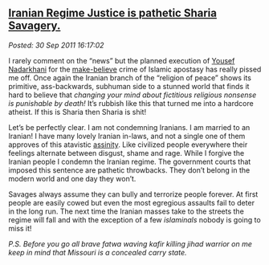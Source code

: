 [Iranian Regime Justice is pathetic Sharia
Savagery.](http://bakerjd99.wordpress.com/2011/09/30/iranian-regime-justice-is-pathetic-sharia-savagery/)
----------------------------------------------------------------------------------------------------------------------------------------------------

*Posted: 30 Sep 2011 16:17:02*

I rarely comment on the “news” but the planned execution of [Yousef
Nadarkhani](http://michellemalkin.com/2011/09/29/iranian-pastor-yousef-nadarkhani-faces-execution-for-refusing-to-renounce-christianity-where-are-the-hollyweirdos-and-euroweenies-now/)
for the
[make-believe](http://bakerjd99.wordpress.com/2009/10/26/counting-gods/)
crime of Islamic apostasy has really pissed me off. Once again the
Iranian branch of the “religion of peace” shows its primitive,
ass-backwards, subhuman side to a stunned world that finds it hard to
believe that *changing your mind about fictitious religious nonsense is
punishable by death!* It’s rubbish like this that turned me into a
hardcore atheist. If this is Sharia then Sharia is shit!

Let’s be perfectly clear. I am not condemning Iranians. I am married to
an Iranian! I have many lovely Iranian in-laws, and not a single one of
them approves of this atavistic
[assinity](http://www.urbandictionary.com/define.php?term=Assinity).
Like civilized people everywhere their feelings alternate between
disgust, shame and rage. While I forgive the Iranian people I condemn
the Iranian regime. The government courts that imposed this sentence are
pathetic throwbacks. They don’t belong in the modern world and one day
they won’t.

Savages always assume they can bully and terrorize people forever. At
first people are easily cowed but even the most egregious assaults fail
to deter in the long run. The next time the Iranian masses take to the
streets the regime will fall and with the exception of a few
*islaminals* nobody is going to miss it!

*P.S. Before you go all brave fatwa waving kafir killing jihad warrior
on me keep in mind that Missouri is a concealed carry state.*
